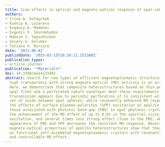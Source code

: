 ```yaml
---
title: Size effects in optical and magneto-optical response of opal-cobalt heterostructures
authors:
- Irina A. Kolmychek
- Ksenia A. Lazareva
- Evgeniy A. Mamonov
- Evgenii V. Skorokhodov
- Maksim V. Sapozhnikov
- Valery G. Golubev
- Tatiana V. Murzina
date: '2021-06-01'
publishDate: '2025-03-15T18:26:11.151380Z'
publication_types:
- article-journal
publication: '*Materials*'
doi: 10.3390/ma14133481
abstract: Search for new types of efficient magnetoplasmonic structures that combine
  high transparency with strong magneto-optical (MO) activity is an actual problem.
  Here, we demonstrate that composite heterostructures based on thin perfectly-arranged
  opal films and a perforated cobalt nanolayer meet these requirements. Anomalous
  transmission appears due to periodic perforation of Co consistent with the regular
  set of voids between opal spheres, while resonantly enhanced MO response involves
  the effects of surface plasmon-polariton (SPP) excitation at opal/Co interface or
  those associated with photonic band gap (PBG) in opal photonic crystals. We observed
  the enhancement of the MO effect of up to 0.6% in the spectral vicinity of the SPP
  excitation, and several times less strong effect close to the PBG, while the combined
  appearance of PBG and SPP decreases the resultant MO response. Observed resonant
  magneto-optical properties of opal/Co heterostructures show that they can be treated
  as functional self-assembled magnetoplasmonic crystals with resonantly enhanced
  and controllable MO effect.
---
```

